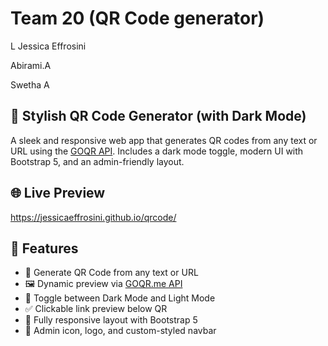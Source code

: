 # Team 20 (QR Code generator)

  L Jessica Effrosini

  Abirami.A

  Swetha A

## 🔳 Stylish QR Code Generator (with Dark Mode)

A sleek and responsive web app that generates QR codes from any text or URL using the [GOQR API](https://goqr.me/api/). Includes a dark mode toggle, modern UI with Bootstrap 5, and an admin-friendly layout.



## 🌐 Live Preview

https://jessicaeffrosini.github.io/qrcode/



## 🚀 Features

- 🔗 Generate QR Code from any text or URL
- 🖼️ Dynamic preview via [GOQR.me API](https://goqr.me/api/)
- 🌙 Toggle between Dark Mode and Light Mode
- ✅ Clickable link preview below QR
- 🎨 Fully responsive layout with Bootstrap 5
- 👤 Admin icon, logo, and custom-styled navbar





